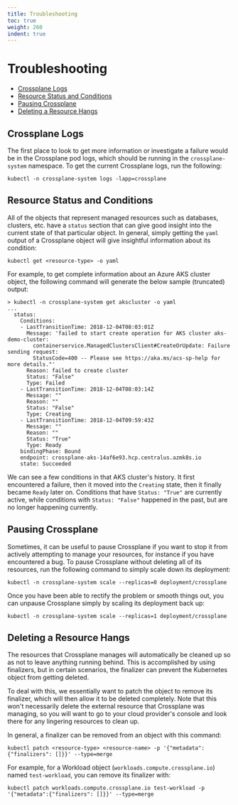 ```yaml
---
title: Troubleshooting
toc: true
weight: 260
indent: true
---
```

# Troubleshooting

* [Crossplane Logs](#crossplane-logs)
* [Resource Status and Conditions](#resource-status-and-conditions)
* [Pausing Crossplane](#pausing-crossplane)
* [Deleting a Resource Hangs](#deleting-a-resource-hangs)

## Crossplane Logs

The first place to look to get more information or investigate a failure would be in the Crossplane pod logs, which should be running in the `crossplane-system` namespace.
To get the current Crossplane logs, run the following:

```console
kubectl -n crossplane-system logs -lapp=crossplane
```

## Resource Status and Conditions

All of the objects that represent managed resources such as databases, clusters, etc. have a `status` section that can give good insight into the current state of that particular object.
In general, simply getting the `yaml` output of a Crossplane object will give insightful information about its condition:

```console
kubectl get <resource-type> -o yaml
```

For example, to get complete information about an Azure AKS cluster object, the following command will generate the below sample (truncated) output:

```console
> kubectl -n crossplane-system get akscluster -o yaml
...
  status:
    Conditions:
    - LastTransitionTime: 2018-12-04T08:03:01Z
      Message: 'failed to start create operation for AKS cluster aks-demo-cluster:
        containerservice.ManagedClustersClient#CreateOrUpdate: Failure sending request:
        StatusCode=400 -- Please see https://aka.ms/acs-sp-help for more details."'
      Reason: failed to create cluster
      Status: "False"
      Type: Failed
    - LastTransitionTime: 2018-12-04T08:03:14Z
      Message: ""
      Reason: ""
      Status: "False"
      Type: Creating
    - LastTransitionTime: 2018-12-04T09:59:43Z
      Message: ""
      Reason: ""
      Status: "True"
      Type: Ready
    bindingPhase: Bound
    endpoint: crossplane-aks-14af6e93.hcp.centralus.azmk8s.io
    state: Succeeded
```

We can see a few conditions in that AKS cluster's history.
It first encountered a failure, then it moved into the `Creating` state, then it finally became `Ready` later on.
Conditions that have `Status: "True"` are currently active, while conditions with `Status: "False"` happened in the past, but are no longer happening currently.

## Pausing Crossplane

Sometimes, it can be useful to pause Crossplane if you want to stop it from actively attempting to manage your resources, for instance if you have encountered a bug.
To pause Crossplane without deleting all of its resources, run the following command to simply scale down its deployment:

```console
kubectl -n crossplane-system scale --replicas=0 deployment/crossplane
```

Once you have been able to rectify the problem or smooth things out, you can unpause Crossplane simply by scaling its deployment back up:

```console
kubectl -n crossplane-system scale --replicas=1 deployment/crossplane
```

## Deleting a Resource Hangs

The resources that Crossplane manages will automatically be cleaned up so as not to leave anything running behind.
This is accomplished by using finalizers, but in certain scenarios, the finalizer can prevent the Kubernetes object from getting deleted.

To deal with this, we essentially want to patch the object to remove its finalizer, which will then allow it to be deleted completely.
Note that this won't necessarily delete the external resource that Crossplane was managing, so you will want to go to your cloud provider's console and look there for any lingering resources to clean up.

In general, a finalizer can be removed from an object with this command:

```console
kubectl patch <resource-type> <resource-name> -p '{"metadata":{"finalizers": []}}' --type=merge
```

For example, for a Workload object (`workloads.compute.crossplane.io`) named `test-workload`, you can remove its finalizer with:

```console
kubectl patch workloads.compute.crossplane.io test-workload -p '{"metadata":{"finalizers": []}}' --type=merge
```
